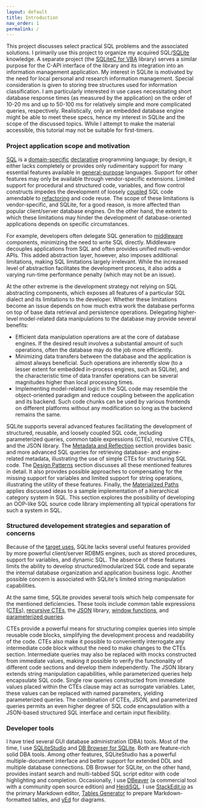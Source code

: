 ```yaml
---
layout: default
title: Introduction
nav_order: 1
permalink: /
---
```


This project discusses select practical SQL problems and the associated solutions. I primarily use this project to organize my acquired SQL/[SQLite][] knowledge. A separate project (the [SQLiteC for VBA][SQLiteCAdoReflectVBA] library) serves a similar purpose for the C-API interface of the library and its integration into an information management application. My interest in SQLite is motivated by the need for local personal and research information management. Special consideration is given to storing tree structures used for information classification. I am particularly interested in use cases necessitating short database response times (as measured by the application) on the order of 10-20 ms and up to 50-100 ms for relatively simple and more complicated queries, respectively. Realistically, only an embedded database engine might be able to meet these specs, hence my interest in SQLite and the scope of the discussed topics. While I attempt to make the material accessible, this tutorial may not be suitable for first-timers.

### Project application scope and motivation

[SQL][] is a [domain-specific][] [declarative][] programming language; by design, it either lacks completely or provides only rudimentary support for many essential features available in [general-purpose][] languages. Support for other features may only be available through vendor-specific extensions. Limited support for procedural and structured code, variables, and flow control constructs impedes the development of loosely [coupled][coupling] SQL code amendable to [refactoring][] and code reuse. The scope of these limitations is vendor-specific, and SQLite, for a good reason, is more affected than popular client/server database engines. On the other hand, the extent to which these limitations may hinder the development of database-oriented applications depends on specific circumstances.

For example, developers often delegate SQL generation to [middleware][] components, minimizing the need to write SQL directly. Middleware decouples applications from SQL and often provides unified multi-vendor APIs. This added abstraction layer, however, also imposes additional limitations, making SQL limitations largely irrelevant. While the increased level of abstraction facilitates the development process, it also adds a varying run-time performance penalty (which may not be an issue).

At the other extreme is the development strategy not relying on SQL abstracting components, which exposes all features of a particular SQL dialect and its limitations to the developer. Whether these limitations become an issue depends on how much extra work the database performs on top of base data retrieval and persistence operations. Delegating higher-level model-related data manipulations to the database may provide several benefits:

  - Efficient data manipulation operations are at the core of database engines. If the desired result involves a substantial amount of such operations, often the database may do the job more efficiently.
  - Minimizing data transfers between the database and the application is almost always beneficial. Such operations are inherently slow (to a lesser extent for embedded in-process engines, such as SQLite), and the characteristic time of data transfer operations can be several magnitudes higher than local processing times.
  - Implementing model-related logic in the SQL code may resemble the object-oriented paradigm and reduce coupling between the application and its backend. Such code chunks can be used by various frontends on different platforms without any modification so long as the backend remains the same.

SQLite supports several advanced features facilitating the development of structured, reusable, and loosely coupled SQL code, including parameterized queries, common table expressions (CTEs), recursive CTEs, and the JSON library. The [Metadata and Reflection][] section provides basic and more advanced SQL queries for retrieving database- and engine-related metadata, illustrating the use of simple CTEs for structuring SQL code. The [Design Patterns][] section discusses all these mentioned features in detail. It also provides possible approaches to compensating for the missing support for variables and limited support for string operations, illustrating the utility of these features. Finally, the [Materialized Paths][] applies discussed ideas to a sample implementation of a hierarchical category system in SQL. This section explores the possibility of developing an OOP-like SQL source code library implementing all typical operations for such a system in SQL.

### Structured developement strategies and separation of concerns

Because of the [target uses][SQLite Apps], SQLite lacks several useful features provided by more powerful client/server RDBMS engines, such as stored procedures, support for variables, and dynamic SQL. The absence of these features limits the ability to develop structured/modularized SQL code and separate the internal database organization and application business logic. Another possible concern is associated with SQLite's limited string manipulation capabilities.

At the same time, SQLite provides several tools which help compensate for the mentioned deficiencies. These tools include common table expressions ([CTEs][]), [recursive CTEs][RCTEs], the [JSON][] library, [window functions][fWin], and [parameterized queries][].

CTEs provide a powerful means for structuring complex queries into simple reusable code blocks, simplifying the development process and readability of the code. CTEs also make it possible to conveniently interrogate any intermediate code block without the need to make changes to the CTEs section. Intermediate queries may also be replaced with mocks constructed from immediate values, making it possible to verify the functionality of different code sections and develop them independently. The JSON library extends string manipulation capabilities, while parameterized queries help encapsulate SQL code. Single row queries constructed from immediate values placed within the CTEs clause may act as surrogate variables. Later, these values can be replaced with named parameters, yielding parameterized queries. The combination of CTEs, JSON, and parameterized queries permits an even higher degree of SQL code encapsulation with a JSON-based structured SQL interface and certain input flexibility.

### Developer tools

I have tried several GUI database administration (DBA) tools. Most of the time, I use [SQLiteStudio][] and [DB Browser for SQLite][]. Both are feature-rich solid DBA tools. Among other features, SQLiteStudio has a powerful multiple-document interface and better support for extended DDL and multiple database connections. DB Browser for SQLite, on the other hand, provides instant search and multi-tabbed SQL script editor with code highlighting and completion. Occasionally, I use [DBeaver][] (a commercial tool with a community open source edition) and [HeidiSQL][]. I use [StackEdit.io][] as the primary Markdown editor, [Tables Generator][] to prepare Markdown-formatted tables, and [yEd][] for diagrams.

<!--
Summary of topics:
* CTE and structural programming
* Database metadata
* Using JSON to implement frontend - backend interface at the SQL level
* String parsing via JSON
* Splitting delimiterless strings
* Path parsing via JSON
* Materialized Paths implementation in SQL (include background, usage patterns, providing performance considerations)
-->


<!-- References -->

[SQLite]: https://sqlite.org
[SQLiteCAdoReflectVBA]: https://pchemguy.github.io/SQLiteC-for-VBA/

[SQL]: https://en.wikipedia.org/wiki/SQL
[domain-specific]: https://en.wikipedia.org/wiki/Domain-specific_language
[declarative]: https://en.wikipedia.org/wiki/Declarative_programming
[general-purpose]: https://en.wikipedia.org/wiki/General-purpose_language
[coupling]: https://en.wikipedia.org/wiki/Coupling_(computer_programming)
[refactoring]: https://en.wikipedia.org/wiki/Code_refactoring
[middleware]: https://en.wikipedia.org/wiki/Middleware

[Metadata and Reflection]: ../meta
[Design Patterns]: ../patterns
[Materialized Paths]: ../mat-paths

[SQLite Apps]: https://sqlite.org/whentouse.html
[CTEs]: https://sqlite.org/lang_with.html
[RCTEs]: https://sqlite.org/lang_with.html#recursive_common_table_expressions
[JSON]: https://sqlite.org/json1.html
[Parameterized queries]: https://sqlite.org/lang_expr.html#varparam
[fWin]: https://sqlite.org/windowfunctions.html
[SQLiteStudio]: https://sqlitestudio.pl
[DB Browser for SQLite]: https://sqlitebrowser.org
[DBeaver]: https://dbeaver.io
[HeidiSQL]: https://heidisql.com
[StackEdit.io]: https://stackedit.io
[Tables Generator]: https://tablesgenerator.com
[yEd]: https://yworks.com/products/yed
